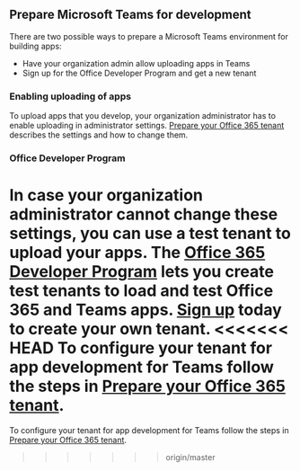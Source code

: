 ## Prepare Microsoft Teams for development

There are two possible ways to prepare a Microsoft Teams environment for building apps:

* Have your organization admin allow uploading apps in Teams
* Sign up for the Office Developer Program and get a new tenant

### Enabling uploading of apps

To upload apps that you develop, your organization administrator has to enable uploading in administrator settings. [Prepare your Office 365 tenant](~/get-started/get-started-tenant) describes the settings and how to change them.

### Office Developer Program

In case your organization administrator cannot change these settings, you can use a test tenant to upload your apps. The [Office 365 Developer Program](https://dev.office.com/devprogram) lets you create test tenants to load and test Office 365 and Teams apps. [Sign up](https://dev.office.com/devprogram) today to create your own tenant.
<<<<<<< HEAD
To configure your tenant for app development for Teams follow the steps in [Prepare your Office 365 tenant](~/get-started/get-started-tenant).
=======

To configure your tenant for app development for Teams follow the steps in [Prepare your Office 365 tenant](~/get-started/get-started-tenant).
>>>>>>> origin/master
